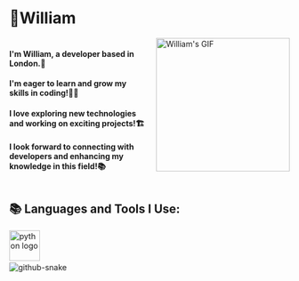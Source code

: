 <h1>🧗William</h1>

<div style="display: flex; align-items: flex-start;">
  <div style="margin-right: 20px;">
    <h4>I'm William, a developer based in London.🌃</h4>
    <h4>I'm eager to learn and grow my skills in coding!👨‍💻</h4>
    <h4>I love exploring new technologies and working on exciting projects!🏗️</h4>
    <h4>I look forward to connecting with developers and enhancing my knowledge in this field!📚</h4>
  </div>
  <div>
    <img width="240" height="140" src="https://media1.tenor.com/m/zHeOTU7bLlwAAAAC/naruto-itachi.gif" alt="William's GIF" style="max-width: 100%; height: auto;" />
  </div>
</div>

<h2>📚 Languages and Tools I Use:</h2>

<div align="left">
  <img src="https://cdn.jsdelivr.net/gh/devicons/devicon/icons/python/python-original.svg" height="55" alt="python logo" />
  <img width="8" />
</div>

<picture>
  <source media="(prefers-color-scheme: dark)" srcset="https://raw.githubusercontent.com/tobiasmeyhoefer/tobiasmeyhoefer/output/github-snake-dark.svg" />
  <source media="(prefers-color-scheme: light)" srcset="https://raw.githubusercontent.com/tobiasmeyhoefer/tobiasmeyhoefer/output/github-snake.svg" />
  <img alt="github-snake" src="https://raw.githubusercontent.com/tobiasmeyhoefer/tobiasmeyhoefer/output/github-snake.svg" />
</picture>
